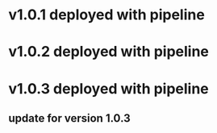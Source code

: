 # v1.0.1 deployed with pipeline

# v1.0.2 deployed with pipeline

# v1.0.3 deployed with pipeline
## update for version 1.0.3